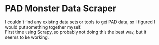 # PAD Monster Data Scraper

I couldn't find any existing data sets or tools to get PAD data, so I figured I would put something together myself.  
First time using Scrapy, so probably not doing this the best way, but it seems to be working.
